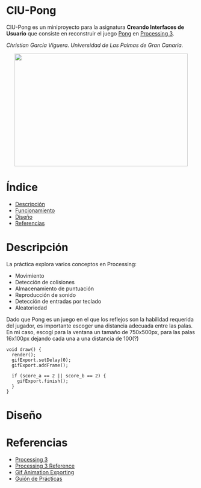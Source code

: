 # CIU-Pong

CIU-Pong es un miniproyecto para la asignatura **Creando Interfaces de Usuario** que consiste en reconstruir el juego [Pong](https://es.wikipedia.org/wiki/Pong) en [Processing 3](https://processing.org/).

*Christian García Viguera. Universidad de Las Palmas de Gran Canaria.*

<p align="center">
  <img width="460" height="300" src="https://github.com/Chgv99/Pong/blob/main/preview.gif">
</p>

# Índice
* [Descripción](https://github.com/Chgv99/CIU-Pong#Descripción)
* [Funcionamiento](https://github.com/Chgv99/CIU-Pong#Funcionamiento)
* [Diseño](https://github.com/Chgv99/CIU-Pong#Diseño)
* [Referencias](https://github.com/Chgv99/CIU-Pong#Referencias)

# Descripción

La práctica explora varios conceptos en Processing:
* Movimiento
* Detección de colisiones
* Almacenamiento de puntuación
* Reproducción de sonido
* Detección de entradas por teclado
* Aleatoriedad

Dado que Pong es un juego en el que los reflejos son la habilidad requerida del jugador, es importante escoger una distancia adecuada entre las palas. En mi caso, escogí para la ventana un tamaño de 750x500px, para las palas 16x100px dejando cada una a una distancia de 100(?)


```processing
void draw() {
  render();
  gifExport.setDelay(0);
  gifExport.addFrame();
  
  if (score_a == 2 || score_b == 2) {
    gifExport.finish();    
  }
}
```

# Diseño

# Referencias
* [Processing 3](https://processing.org/)
* [Processing 3 Reference](https://processing.org/reference/)
* [Gif Animation Exporting](https://github.com/extrapixel/gif-animation)
* [Guión de Prácticas](https://ncvt-aep.ulpgc.es/cv/ulpgctp21/pluginfile.php/412240/mod_resource/content/37/CIU_Pr_cticas.pdf)

